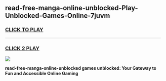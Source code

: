 
## read-free-manga-online-unblocked-Play-Unblocked-Games-Online-7juvm
<h3>
<a href="https://premium76.site?title=read-free-manga-online-unblocked&ref=25A">CLICK TO PLAY</a></h3>
<hr>

<h3>
<a href="https://premium76.site?title=read-free-manga-online-unblocked&ref=25A">CLICK 2 PLAY</a>
  
</h3>

<a href="https://premium76.site?title=read-free-manga-online-unblocked&ref=25A"><img src="https://clearcache.store/games.png"></a>


**read-free-manga-online-unblocked games unblocked: Your Gateway to Fun and Accessible Online Gaming**
